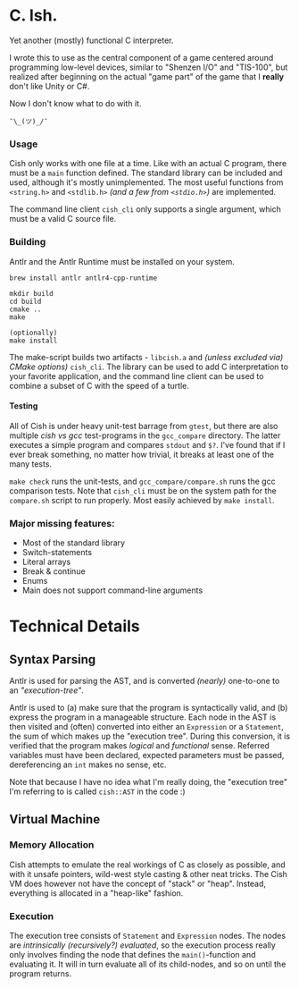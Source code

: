# C. Ish.

Yet another (mostly) functional C interpreter.

I wrote this to use as the central component of a game centered around
programming low-level devices, similar to "Shenzen I/O" and "TIS-100", but
realized after beginning on the actual "game part" of the game that I
**really** don't like Unity or C#.

Now I don't know what to do with it.

    ¯\_(ツ)_/¯

### Usage

Cish only works with one file at a time. Like with an actual C program, there
must be a `main` function defined. The standard library can be included and
used, although it's mostly unimplemented. The most useful functions from
`<string.h>` and `<stdlib.h>` _(and a few from `<stdio.h>`)_ are implemented.

The command line client `cish_cli` only supports a single argument, which must
be a valid C source file.

### Building

Antlr and the Antlr Runtime must be installed on your system. 

    brew install antlr antlr4-cpp-runtime

    mkdir build
    cd build
    cmake ..
    make

    (optionally)
    make install

The make-script builds two artifacts - `libcish.a` and _(unless excluded via)
CMake options)_ `cish_cli`. The library can be used to add C interpretation to
your favorite application, and the command line client can be used to combine a
subset of C with the speed of a turtle.

#### Testing

All of Cish is under heavy unit-test barrage from `gtest`, but there are also
multiple _cish vs gcc_ test-programs in the `gcc_compare` directory. The latter
executes a simple program and compares `stdout` and `$?`. I've found that if I
ever break something, no matter how trivial, it breaks at least one of the many
tests.

`make check` runs the unit-tests, and `gcc_compare/compare.sh` runs the gcc
comparison tests. Note that `cish_cli` must be on the system path for the
`compare.sh` script to run properly. Most easily achieved by `make install`.

### Major missing features:

- Most of the standard library
- Switch-statements
- Literal arrays
- Break & continue
- Enums
- Main does not support command-line arguments

# Technical Details

## Syntax Parsing

Antlr is used for parsing the AST, and is converted _(nearly)_ one-to-one to
an _"execution-tree"_.

Antlr is used to (a) make sure that the program is syntactically valid, and (b)
express the program in a manageable structure. Each node in the AST is then
visited and (often) converted into either an `Expression` or a `Statement`, the
sum of which makes up the "execution tree". During this conversion, it is
verified that the program makes _logical_ and _functional_ sense. Referred
variables must have been declared, expected parameters must be passed,
dereferencing an `int` makes no sense, etc.

Note that because I have no idea what I'm really doing, the "execution tree" I'm
referring to is called `cish::AST` in the code :)

## Virtual Machine

### Memory Allocation

Cish attempts to emulate the real workings of C as closely as possible, and
with it unsafe pointers, wild-west style casting & other neat tricks. The Cish
VM does however not have the concept of "stack" or "heap". Instead, everything
is allocated in a "heap-like" fashion.

### Execution

The execution tree consists of `Statement` and `Expression` nodes. The nodes
are _intrinsically (recursively?) evaluated_, so the execution process really
only involves finding the node that defines the `main()`-function and
evaluating it. It will in turn evaluate all of its child-nodes, and so on until
the program returns.

